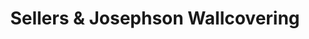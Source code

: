 ---
title: "Sellers & Josephson Wallcovering"
url: /wayne/sellers-and-josephson-wallcovering/
shop: shop
---